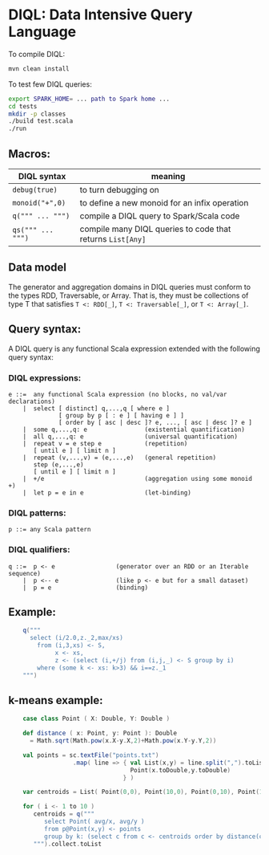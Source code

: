 # DIQL: Data Intensive Query Language

To compile DIQL:
```bash
mvn clean install
```

To test few DIQL queries:
```bash
export SPARK_HOME= ... path to Spark home ...
cd tests
mkdir -p classes
./build test.scala
./run
```

## Macros:

DIQL syntax          | meaning
---------------------|-------------------------------------------------------
`debug(true)`        | to turn debugging on
`monoid("+",0)`      | to define a new monoid for an infix operation
`q(""" ... """)`     | compile a DIQL query to Spark/Scala code
`qs(""" ... """)`    | compile many DIQL queries to code that returns `List[Any]`

## Data model

The generator and aggregation domains in DIQL queries must conform to the types RDD, Traversable, or Array.
That is, they must be collections of type T that satisfies `T <: RDD[_]`, `T <: Traversable[_]`, or `T <: Array[_]`. 

## Query syntax:

A DIQL query is any functional Scala expression extended with the following query syntax:

### DIQL expressions:
```
e ::=  any functional Scala expression (no blocks, no val/var declarations)
    |  select [ distinct] q,...,q [ where e ]
              [ group by p [ : e ] [ having e ] ]
              [ order by [ asc | desc ]? e, ..., [ asc | desc ]? e ]
    |  some q,...,q: e                (existential quantification)
    |  all q,...,q: e                 (universal quantification)
    |  repeat v = e step e            (repetition)
       [ until e ] [ limit n ]
    |  repeat (v,...,v) = (e,...,e)   (general repetition)
       step (e,...,e)
       [ until e ] [ limit n ]
    |  +/e                            (aggregation using some monoid +)
    |  let p = e in e                 (let-binding)
```
### DIQL patterns:
```
p ::= any Scala pattern
```
### DIQL qualifiers:
```
q ::=  p <- e                 (generator over an RDD or an Iterable sequence)
    |  p <-- e                (like p <- e but for a small dataset)
    |  p = e                  (binding)
```
## Example:
```scala
    q("""
      select (i/2.0,z._2,max/xs)
        from (i,3,xs) <- S,
             x <- xs,
             z <- (select (i,+/j) from (i,j,_) <- S group by i)
        where (some k <- xs: k>3) && i==z._1
    """)
```

## k-means example:
```scala
    case class Point ( X: Double, Y: Double )

    def distance ( x: Point, y: Point ): Double
      = Math.sqrt(Math.pow(x.X-y.X,2)+Math.pow(x.Y-y.Y,2))

    val points = sc.textFile("points.txt")
                  .map( line => { val List(x,y) = line.split(",").toList
                                  Point(x.toDouble,y.toDouble) 
                                } )

    var centroids = List( Point(0,0), Point(10,0), Point(0,10), Point(10,10) )

    for ( i <- 1 to 10 )
       centroids = q("""
          select Point( avg/x, avg/y )
          from p@Point(x,y) <- points
          group by k: (select c from c <- centroids order by distance(c,p)).head
       """).collect.toList
```
